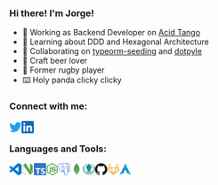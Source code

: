 ### Hi there! I'm Jorge!

- 🍋 Working as Backend Developer on [Acid Tango][acid]
- 📖 Learning about DDD and Hexagonal Architecture
- 👯 Collaborating on [typeorm-seeding](https://github.com/jorgebodega/typeorm-seeding) and [dotpyle](https://github.com/jorgebodega/dotpyle)
- 🍺 Craft beer lover
- 🏉 Former rugby player
- ⌨️ Holy panda clicky clicky

### Connect with me:

[<img align="left" alt="jorgebodega | Twitter" width="22px" src="icons/twitter.svg" />][twitter]
[<img align="left" alt="jorgebodega | LinkedIn" width="22px" src="icons/linkedin.svg" />][linkedin]

<br />

### Languages and Tools:

<img align="left" alt="VSCode" width="22px" src="icons/visualstudiocode.svg" />
<img align="left" alt="Neovim" width="22px" src="icons/neovim.svg" />
<img align="left" alt="TypeScript" width="22px" src="icons/typescript.svg" />
<img align="left" alt="NodeJS" width="22px" src="icons/nodedotjs.svg" />
<img align="left" alt="Postgresql" width="22px" src="icons/postgresql.svg" />
<img align="left" alt="MongoDB" width="22px" src="icons/mongodb.svg" />
<img align="left" alt="Gitkraken" width="22px" src="icons/gitkraken.svg" />
<img align="left" alt="Github" width="22px" src="icons/github.svg" />
<img align="left" alt="Gitlab" width="22px" src="icons/gitlab.svg" />
<img align="left" alt="Arch Linux" width="22px" src="icons/archlinux.svg" />

[twitter]: https://twitter.com/jorge_bodega
[linkedin]: https://www.linkedin.com/in/jorgebodegafernanz/
[acid]: https://acidtango.com/
